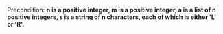 Precondition: **n is a positive integer, m is a positive integer, a is a list of n positive integers, s is a string of n characters, each of which is either 'L' or 'R'.**